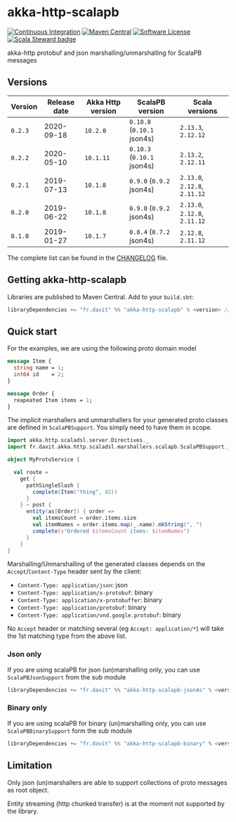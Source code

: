 # akka-http-scalapb

[![Continuous Integration](https://github.com/RustedBones/akka-http-scalapb/actions/workflows/ci.yml/badge.svg)](https://github.com/RustedBones/akka-http-scalapb/actions/workflows/ci.yml)
[![Maven Central](https://maven-badges.herokuapp.com/maven-central/fr.davit/akka-http-scalapb_2.12/badge.svg)](https://maven-badges.herokuapp.com/maven-central/fr.davit/akka-http-scalapb_2.12)
[![Software License](https://img.shields.io/badge/license-Apache%202-brightgreen.svg?style=flat)](LICENSE)
[![Scala Steward badge](https://img.shields.io/badge/Scala_Steward-helping-blue.svg?style=flat&logo=data:image/png;base64,iVBORw0KGgoAAAANSUhEUgAAAA4AAAAQCAMAAAARSr4IAAAAVFBMVEUAAACHjojlOy5NWlrKzcYRKjGFjIbp293YycuLa3pYY2LSqql4f3pCUFTgSjNodYRmcXUsPD/NTTbjRS+2jomhgnzNc223cGvZS0HaSD0XLjbaSjElhIr+AAAAAXRSTlMAQObYZgAAAHlJREFUCNdNyosOwyAIhWHAQS1Vt7a77/3fcxxdmv0xwmckutAR1nkm4ggbyEcg/wWmlGLDAA3oL50xi6fk5ffZ3E2E3QfZDCcCN2YtbEWZt+Drc6u6rlqv7Uk0LdKqqr5rk2UCRXOk0vmQKGfc94nOJyQjouF9H/wCc9gECEYfONoAAAAASUVORK5CYII=)](https://scala-steward.org)

akka-http protobuf and json marshalling/unmarshalling for ScalaPB messages


## Versions

| Version | Release date | Akka Http version | ScalaPB version            | Scala versions                 |
| ------- | ------------ | ----------------- | -------------------------- | ------------------------------ |
| `0.2.3` | 2020-09-18   | `10.2.0`          | `0.10.8` (`0.10.1` json4s) | `2.13.3`, `2.12.12`            |
| `0.2.2` | 2020-05-10   | `10.1.11`         | `0.10.3` (`0.10.1` json4s) | `2.13.2`, `2.12.11`            |
| `0.2.1` | 2019-07-13   | `10.1.8`          | `0.9.0`  (`0.9.2` json4s)  | `2.13.0`, `2.12.8`, `2.11.12`  |
| `0.2.0` | 2019-06-22   | `10.1.8`          | `0.9.0`  (`0.9.2` json4s)  | `2.13.0`, `2.12.8`, `2.11.12`  |
| `0.1.0` | 2019-01-27   | `10.1.7`          | `0.8.4`  (`0.7.2` json4s)  | `2.12.8`, `2.11.12`            |

The complete list can be found in the [CHANGELOG](CHANGELOG.md) file.

## Getting akka-http-scalapb

Libraries are published to Maven Central. Add to your `build.sbt`:

```scala
libraryDependencies += "fr.davit" %% "akka-http-scalapb" % <version> // binary & json support
```

## Quick start

For the examples, we are using the following proto domain model 

```proto
message Item {
  string name = 1;
  int64 id    = 2;
}

message Order {
  reapeated Item items = 1;
}
```

The implicit marshallers and unmarshallers for your generated proto classes are defined in `ScalaPBSupport`. You
simply need to have them in scope.

```scala
import akka.http.scaladsl.server.Directives._
import fr.davit.akka.http.scaladsl.marshallers.scalapb.ScalaPBSupport._

object MyProtoService {

  val route =
    get {
      pathSingleSlash {
        complete(Item("thing", 42))
      }
    } ~ post {
      entity(as[Order]) { order =>
        val itemsCount = order.items.size
        val itemNames = order.items.map(_.name).mkString(", ")
        complete(s"Ordered $itemsCount items: $itemNames")
      }
    }
}
```

Marshalling/Unmarshalling of the generated classes depends on the `Accept`/`Content-Type` header sent by the client:
- `Content-Type: application/json`: json
- `Content-Type: application/x-protobuf`: binary
- `Content-Type: application/x-protobuffer`: binary
- `Content-Type: application/protobuf`: binary
- `Content-Type: application/vnd.google.protobuf`: binary

No `Accept` header or matching several (eg `Accept: application/*`) will take the 1st matching type from the above list.


### Json only

If you are using scalaPB for json (un)marshalling only, you can use `ScalaPBJsonSupport` from the sub module

```scala
libraryDependencies += "fr.davit" %% "akka-http-scalapb-json4s" % <version> // json support only
```

### Binary only 

If you are using scalaPB for binary (un)marshalling only, you can use `ScalaPBBinarySupport` form the sub module

```scala
libraryDependencies += "fr.davit" %% "akka-http-scalapb-binary" % <version> // binary support only
```

## Limitation

Only json (un)marshallers are able to support collections of proto messages as root object.

Entity streaming (http chunked transfer) is at the moment not supported by the library.